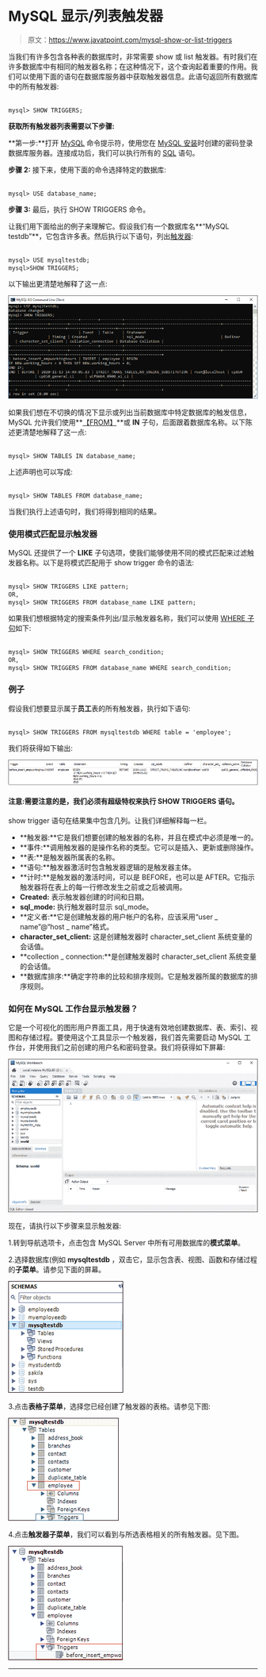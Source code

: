 # MySQL 显示/列表触发器

> 原文：<https://www.javatpoint.com/mysql-show-or-list-triggers>

当我们有许多包含各种表的数据库时，非常需要 show 或 list 触发器。有时我们在许多数据库中有相同的触发器名称；在这种情况下，这个查询起着重要的作用。我们可以使用下面的语句在数据库服务器中获取触发器信息。此语句返回所有数据库中的所有触发器:

```

mysql> SHOW TRIGGERS;  

```

**获取所有触发器列表需要以下步骤:**

**第一步:**打开 [MySQL](https://www.javatpoint.com/mysql-tutorial) 命令提示符，使用您在 [MySQL 安装](https://www.javatpoint.com/how-to-install-mysql)时创建的密码登录数据库服务器。连接成功后，我们可以执行所有的 [SQL](https://www.javatpoint.com/sql-tutorial) 语句。

**步骤 2:** 接下来，使用下面的命令选择特定的数据库:

```

mysql> USE database_name;  

```

**步骤 3:** 最后，执行 SHOW TRIGGERS 命令。

让我们用下面给出的例子来理解它。假设我们有一个数据库名**“MySQL testdb”**，它包含许多表。然后执行以下语句，列出[触发器](mysql-trigger):

```

mysql> USE mysqltestdb;  
mysql>SHOW TRIGGERS;  

```

以下输出更清楚地解释了这一点:

![MySQL Show/List Triggers](img/e029dcc0fe92e130727f1929bad6a8e9.png)

如果我们想在不切换的情况下显示或列出当前数据库中特定数据库的触发信息，MySQL 允许我们使用**[【FROM】](https://www.javatpoint.com/mysql-from)**或 **IN** 子句，后面跟着数据库名称。以下陈述更清楚地解释了这一点:

```

mysql> SHOW TABLES IN database_name;  

```

上述声明也可以写成:

```

mysql> SHOW TABLES FROM database_name;  

```

当我们执行上述语句时，我们将得到相同的结果。

### 使用模式匹配显示触发器

MySQL 还提供了一个 **LIKE** 子句选项，使我们能够使用不同的模式匹配来过滤触发器名称。以下是将模式匹配用于 show trigger 命令的语法:

```

mysql> SHOW TRIGGERS LIKE pattern;  
OR,  
mysql> SHOW TRIGGERS FROM database_name LIKE pattern; 

```

如果我们想根据特定的搜索条件列出/显示触发器名称，我们可以使用 [WHERE 子句](https://www.javatpoint.com/mysql-where)如下:

```

mysql> SHOW TRIGGERS WHERE search_condition;  
OR,  
mysql> SHOW TRIGGERS FROM database_name WHERE search_condition;

```

### 例子

假设我们想要显示属于**员工**表的所有触发器，执行如下语句:

```

mysql> SHOW TRIGGERS FROM mysqltestdb WHERE table = 'employee';

```

我们将获得如下输出:

![MySQL Show/List Triggers](img/c646cbdafa9a23fed222795bb3b9758c.png)

#### 注意:需要注意的是，我们必须有超级特权来执行 SHOW TRIGGERS 语句。

show trigger 语句在结果集中包含几列。让我们详细解释每一栏。

*   **触发器:**它是我们想要创建的触发器的名称，并且在模式中必须是唯一的。
*   **事件:**调用触发器的是操作名称的类型。它可以是插入、更新或删除操作。
*   **表:**是触发器所属表的名称。
*   **语句:**触发器激活时包含触发器逻辑的是触发器主体。
*   **计时:**是触发器的激活时间，可以是 BEFORE，也可以是 AFTER。它指示触发器将在表上的每一行修改发生之前或之后被调用。
*   **Created:** 表示触发器创建的时间和日期。
*   **sql_mode:** 执行触发器时显示 sql_mode。
*   **定义者:**它是创建触发器的用户帐户的名称，应该采用“user _ name”@“host _ name”格式。
*   **character_set_client:** 这是创建触发器时 character_set_client 系统变量的会话值。
*   **collection _ connection:**是创建触发器时 character_set_client 系统变量的会话值。
*   **数据库排序:**确定字符串的比较和排序规则。它是触发器所属的数据库的排序规则。

### 如何在 MySQL 工作台显示触发器？

它是一个可视化的图形用户界面工具，用于快速有效地创建数据库、表、索引、视图和存储过程。要使用这个工具显示一个触发器，我们首先需要启动 MySQL 工作台，并使用我们之前创建的用户名和密码登录。我们将获得如下屏幕:

![MySQL Show/List Triggers](img/30ec9ef70fc414852fbe329ba97e7bf4.png)

现在，请执行以下步骤来显示触发器:

1.转到导航选项卡，点击包含 MySQL Server 中所有可用数据库的**模式菜单**。

2.选择数据库(例如 **mysqltestdb** ，双击它，显示包含表、视图、函数和存储过程的**子菜单**。请参见下面的屏幕。

![MySQL Show/List Triggers](img/7b6c23bc97242697c68a34ca128c4d7e.png)

3.点击**表格子菜单**，选择您已经创建了触发器的表格。请参见下图:

![MySQL Show/List Triggers](img/b6a0794a2140c215f732a9d01d18dafb.png)

4.点击**触发器子菜单**，我们可以看到与所选表格相关的所有触发器。见下图。

![MySQL Show/List Triggers](img/56ddf5a458fb0da9aaef87839affdbb9.png)

* * *